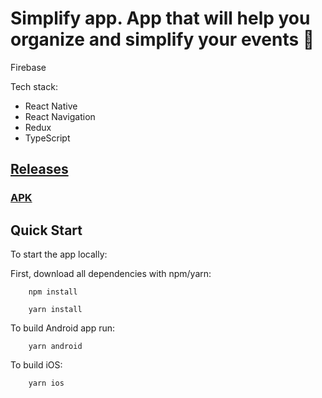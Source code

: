 # Simplify app. App that will help you organize and simplify your events 🚀

Firebase

Tech stack:

- React Native
- React Navigation
- Redux
- TypeScript


## [Releases](https://appdistribution.firebase.google.com/testerapps/1:579688255462:android:7da4d80f411f53c6f45027/releases/3r17r4vfblloo?utm_source=firebase-console)
### [APK](https://appdistribution.firebase.google.com/testerapps/1:579688255462:android:7da4d80f411f53c6f45027/releases/3q3jugvm8cuqg?utm_source=firebase-console)
## Quick Start

To start the app locally:

First, download all dependencies with npm/yarn:

```
    npm install
```

```
    yarn install
```

To build Android app run:

```
    yarn android
```

To build iOS:

```
    yarn ios
```
